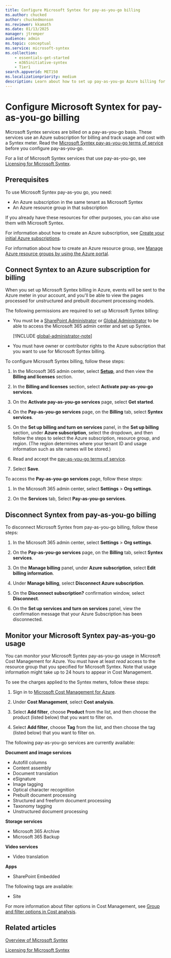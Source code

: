 ```yaml
---
title: Configure Microsoft Syntex for pay-as-you-go billing
ms.author: chucked
author: chuckedmonson
ms.reviewer: kkamath
ms.date: 01/13/2025
manager: jtremper
audience: admin
ms.topic: conceptual
ms.service: microsoft-syntex
ms.collection: 
    - essentials-get-started
    - m365initiative-syntex
    - Tier1
search.appverid: MET150
ms.localizationpriority: medium
description: Learn about how to set up pay-as-you-go Azure billing for Microsoft Syntex and how to monitor your usage.
---
```


# Configure Microsoft Syntex for pay-as-you-go billing

Microsoft Syntex services are billed on a pay-as-you-go basis. These services use an Azure subscription for billing and track usage and cost with a Syntex meter. Read the [Microsoft Syntex pay-as-you-go terms of service](/legal/microsoft-365/microsoft-syntex-pay-as-you-go-terms) before you configure pay-as-you-go.

For a list of Microsoft Syntex services that use pay-as-you-go, see [Licensing for Microsoft Syntex](syntex-licensing.md).

## Prerequisites

To use Microsoft Syntex pay-as-you go, you need:

- An Azure subscription in the same tenant as Microsoft Syntex
- An Azure resource group in that subscription

If you already have these resources for other purposes, you can also use them with Microsoft Syntex.

For information about how to create an Azure subscription, see [Create your initial Azure subscriptions](/azure/cloud-adoption-framework/ready/azure-best-practices/initial-subscriptions).

For information about how to create an Azure resource group, see [Manage Azure resource groups by using the Azure portal](/azure/azure-resource-manager/management/manage-resource-groups-portal).

## Connect Syntex to an Azure subscription for billing

When you set up Microsoft Syntex billing in Azure, events will be sent to the Azure meter in your account, and you'll be able to view the pages processed for unstructured and prebuilt document processing models.

The following permissions are required to set up Microsoft Syntex billing:

- You must be a [SharePoint Administrator](/entra/identity/role-based-access-control/permissions-reference#sharepoint-administrator) or [Global Administrator](/entra/identity/role-based-access-control/permissions-reference#global-administrator) to be able to access the Microsoft 365 admin center and set up Syntex.

   [!INCLUDE [global-administrator-note](../includes/global-administrator-note.md)]

- You must have owner or contributor rights to the Azure subscription that you want to use for Microsoft Syntex billing.

To configure Microsoft Syntex billing, follow these steps:

1. In the Microsoft 365 admin center, select <a href="https://go.microsoft.com/fwlink/p/?linkid=2171997" target="_blank">**Setup**</a>, and then view the **Billing and licenses** section.

2. In the **Billing and licenses** section, select **Activate pay-as-you-go services**.

3. On the **Activate pay-as-you-go services** page, select **Get started**.

4. On the **Pay-as-you-go services** page, on the **Billing** tab, select **Syntex services**.

5. On the **Set up billing and turn on services** panel, in the **Set up billing** section, under **Azure subscription**, select the dropdown, and then follow the steps to select the Azure subscription, resource group, and region. (The region determines where your tenant ID and usage information such as site names will be stored.)

6. Read and accept the [pay-as-you-go terms of service](/legal/microsoft-365/microsoft-syntex-pay-as-you-go-terms).

7. Select **Save**.

To access the **Pay-as-you-go services** page, follow these steps:

1. In the Microsoft 365 admin center, select **Settings** > **Org settings**.

2. On the **Services** tab, Select **Pay-as-you-go services**.

## Disconnect Syntex from pay-as-you-go billing

To disconnect Microsoft Syntex from pay-as-you-go billing, follow these steps:

1. In the Microsoft 365 admin center, select **Settings** > **Org settings**.

2. On the **Pay-as-you-go services** page, on the **Billing** tab, select **Syntex services**.

3. On the **Manage billing** panel, under **Azure subscription**, select **Edit billing information**.

4. Under **Manage billing**, select **Disconnect Azure subscription**.

5. On the **Disconnect subscription?** confirmation window, select **Disconnect**.

6. On the **Set up services and turn on services** panel, view the confirmation message that your Azure Subscription has been disconnected.

## Monitor your Microsoft Syntex pay-as-you-go usage

You can monitor your Microsoft Syntex pay-as-you-go usage in Microsoft Cost Management for Azure. You must have at least *read* access to the resource group that you specified for Microsoft Syntex. Note that usage information might take up to 24 hours to appear in Cost Management.

To see the charges applied to the Syntex meters, follow these steps:

1. Sign in to [Microsoft Cost Management for Azure](https://portal.azure.com/#view/Microsoft_Azure_CostManagement/Menu/~/overview).

2. Under **Cost Management**, select **Cost analysis**.

3. Select **Add filter**, choose **Product** from the list, and then choose the product (listed below) that you want to filter on.

4. Select **Add filter**, choose **Tag** from the list, and then choose the tag (listed below) that you want to filter on.

The following pay-as-you-go services are currently available:

**Document and image services**
- Autofill columns
- Content assembly
- Document translation
- eSignature
- Image tagging
- Optical character recognition
- Prebuilt document processing
- Structured and freeform document processing
- Taxonomy tagging
- Unstructured document processing

**Storage services**
- Microsoft 365 Archive
- Microsoft 365 Backup

**Video services**
- Video translation

**Apps**
- SharePoint Embedded

The following tags are available:
- Site

For more information about filter options in Cost Management, see [Group and filter options in Cost analysis](/azure/cost-management-billing/costs/group-filter).

## Related articles

[Overview of Microsoft Syntex](syntex-overview.md)

[Licensing for Microsoft Syntex](syntex-licensing.md)
